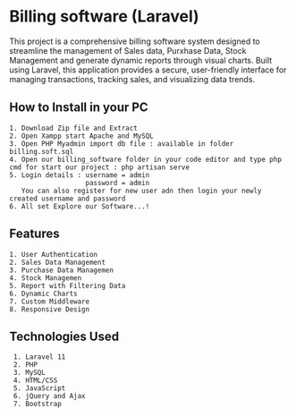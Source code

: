 # Billing software (Laravel)
This project is a comprehensive billing software system designed to streamline the management of Sales data, Purxhase Data, Stock Management and generate dynamic reports through visual charts. Built using Laravel, this application provides a secure, user-friendly interface for managing transactions, tracking sales, and visualizing data trends.

## How to Install in your PC
    1. Download Zip file and Extract
    2. Open Xampp start Apache and MySQL
    3. Open PHP Myadmin import db file : available in folder billing.soft.sql
    4. Open our billing_software folder in your code editor and type php cmd for start our project : php artisan serve
    5. Login details : username = admin
                       password = admin
       You can also register for new user adn then login your newly created username and password
    6. All set Explore our Software...!

## Features
    1. User Authentication
    2. Sales Data Management
    3. Purchase Data Managemen
    4. Stock Managemen
    5. Report with Filtering Data
    6. Dynamic Charts
    7. Custom Middleware
    8. Responsive Design

 ## Technologies Used 
     1. Laravel 11
     2. PHP
     3. MySQL
     4. HTML/CSS
     5. JavaScript
     6. jQuery and Ajax
     7. Bootstrap
